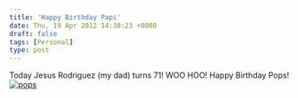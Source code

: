 ```yaml
---
title: 'Happy Birthday Papi'
date: Thu, 19 Apr 2012 14:38:23 +0000
draft: false
tags: [Personal]
type: post
---
```


Today Jesus Rodriguez (my dad) turns 71! WOO HOO! Happy Birthday Pops! [![](http://zeusville.files.wordpress.com/2012/04/pops.jpg "pops")](http://zeusville.files.wordpress.com/2012/04/pops.jpg)